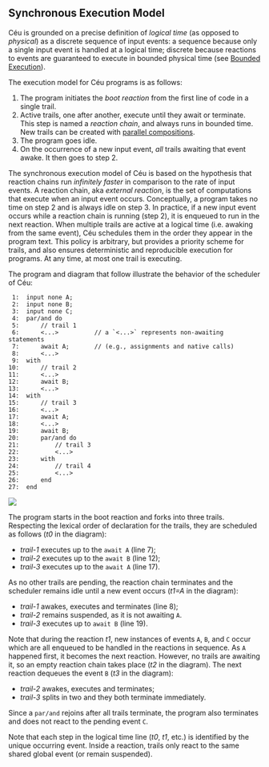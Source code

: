## Synchronous Execution Model

Céu is grounded on a precise definition of *logical time* (as opposed to
*physical*) as a discrete sequence of input events:
a sequence because only a single input event is handled at a logical time; 
discrete because reactions to events are guaranteed to execute in bounded
physical time (see [Bounded Execution](#bounded-execution)).

The execution model for Céu programs is as follows:

1. The program initiates the *boot reaction* from the first line of code in a
   single trail.
2. Active trails, one after another, execute until they await or terminate.
   This step is named a *reaction chain*, and always runs in bounded time.
   New trails can be created with
   [parallel compositions](#parallel-compositions-and-abortion).
3. The program goes idle.
4. On the occurrence of a new input event, *all* trails awaiting that event
   awake.
   It then goes to step 2.

The synchronous execution model of Céu is based on the hypothesis that reaction
chains run *infinitely faster* in comparison to the rate of input events.
A reaction chain, aka *external reaction*, is the set of computations that
execute when an input event occurs.
Conceptually, a program takes no time on step 2 and is always idle on step 3.
In practice, if a new input event occurs while a reaction chain is 
running (step 2), it is enqueued to run in the next reaction.
When multiple trails are active at a logical time (i.e. awaking from the same 
event), Céu schedules them in the order they appear in the program text.
This policy is arbitrary, but provides a priority scheme for trails, and also
ensures deterministic and reproducible execution for programs.
At any time, at most one trail is executing.

The program and diagram that follow illustrate the behavior of the scheduler of
Céu:

```ceu
 1:  input none A;
 2:  input none B;
 3:  input none C;
 4:  par/and do
 5:      // trail 1
 6:      <...>          // a `<...>` represents non-awaiting statements
 7:      await A;       // (e.g., assignments and native calls)
 8:      <...>
 9:  with
10:      // trail 2
11:      <...>
12:      await B;
13:      <...>
14:  with
15:      // trail 3
16:      <...>
17:      await A;
18:      <...>
19:      await B;
20:      par/and do
21:          // trail 3
22:          <...>
23:      with
24:          // trail 4
25:          <...>
26:      end
27:  end
```

![](overview/reaction.png)

The program starts in the boot reaction and forks into three trails.
Respecting the lexical order of declaration for the trails, they are scheduled
as follows (*t0* in the diagram):

- *trail-1* executes up to the `await A` (line 7);
- *trail-2* executes up to the `await B` (line 12);
- *trail-3* executes up to the `await A` (line 17).

As no other trails are pending, the reaction chain terminates and the scheduler 
remains idle until a new event occurs (*t1=A* in the diagram):

- *trail-1* awakes, executes and terminates (line 8);
- *trail-2* remains suspended, as it is not awaiting `A`.
- *trail-3* executes up to `await B` (line 19).

Note that during the reaction *t1*, new instances of events `A`, `B`, and `C`
occur which are all enqueued to be handled in the reactions in sequence.
As `A` happened first, it becomes the next reaction.
However, no trails are awaiting it, so an empty reaction chain takes place 
(*t2* in the diagram).
The next reaction dequeues the event `B` (*t3* in the diagram):

- *trail-2* awakes, executes and terminates;
- *trail-3* splits in two and they both terminate immediately.

Since a `par/and` rejoins after all trails terminate, the program also
terminates and does not react to the pending event `C`.

Note that each step in the logical time line (*t0*, *t1*, etc.) is identified 
by the unique occurring event.
Inside a reaction, trails only react to the same shared global event (or remain 
suspended).

<!--
A reaction chain may also contain emissions and reactions to internal events, 
which are presented in Section~\ref{sec.ceu.ints}.
-->
